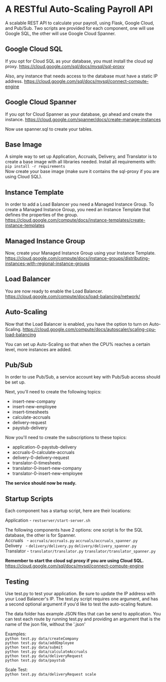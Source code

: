 # A RESTful Auto-Scaling Payroll API

A scalable REST API to calculate your payroll, using Flask, Google Cloud, and Pub/Sub.
Two scripts are provided for each component, one will use Google SQL, the other will
use Google Cloud Spanner.

## Google Cloud SQL
If you opt for Cloud SQL as your database, you must install the cloud sql proxy.
https://cloud.google.com/sql/docs/mysql/sql-proxy

Also, any instance that needs access to the database must have a static IP address.
https://cloud.google.com/sql/docs/mysql/connect-compute-engine

## Google Cloud Spanner
If you opt for Cloud Spanner as your database, go ahead and create the instance.
https://cloud.google.com/spanner/docs/create-manage-instances

Now use spanner.sql to create your tables.

## Base Image
A simple way to set up Application, Accruals, Delivery, and Translator is to create
a base image with all libraries needed. Install all requirements with:   
`pip install -r requirements`    
Now create your base image (make sure it contains the sql-proxy if you are using Cloud SQL).

## Instance Template
In order to add a Load Balancer you need a Managed Instance Group. To create a Managed Instance
Group, you need an Instance Template that defines the properties of the group.     
https://cloud.google.com/compute/docs/instance-templates/create-instance-templates

## Managed Instance Group
Now, create your Managed Instance Group using your Instance Template.
https://cloud.google.com/compute/docs/instance-groups/distributing-instances-with-regional-instance-groups

## Load Balancer
You are now ready to enable the Load Balancer.   
https://cloud.google.com/compute/docs/load-balancing/network/

## Auto-Scaling
Now that the Load Balancer is enabled, you have the option to turn on Auto-Scaling.
https://cloud.google.com/compute/docs/autoscaler/scaling-cpu-load-balancing

You can set up Auto-Scaling so that when the CPU% reaches a certain level, more 
instances are added.

## Pub/Sub
In order to use Pub/Sub, a service account key with Pub/Sub access should be set up.

Next, you'll need to create the following topics:   
* insert-new-company   
* insert-new-employee    
* insert-timesheets
* calculate-accruals   
* delivery-request   
* paystub-delivery

Now you'll need to create the subscriptions to these topics:
* application-0-paystub-delivery   
* accruals-0-calculate-accruals   
* delivery-0-delivery-request   
* translator-0-timesheets   
* translator-0-insert-new-company   
* translator-0-insert-new-employee  

**The service should now be ready.**

## Startup Scripts
Each component has a startup script, here are their locations:

Application - `restserver/start-server.sh`

The following components have 2 options: one script is for the SQL database, the other is for Spanner.     
Accruals    - `accruals/accruals.py` 		    `accruals/accruals_spanner.py`       
Delivery    - `delivery/delivery.py`		    `delivery/delivery_spanner.py`         
Translator  - `translator/translator.py`  	`translator/translator_spanner.py`       

**Remember to start the cloud sql proxy if you are using Cloud SQL.**   
https://cloud.google.com/sql/docs/mysql/connect-compute-engine

## Testing
Use test.py to test your application. Be sure to update the IP address with your Load Balancer's IP.
The test.py script requires one argument, and has a second optional argument if you'd like to test
the auto-scaling feature.

The data folder has example JSON files that can be send to application. You can test each route
by running test.py and providing an argument that is the name of the json file, without the '.json'

Examples:   
`python test.py data/createCompany`  
`python test.py data/addEmployee`  
`python test.py data/submit`   
`python test.py data/calculateAccruals`   
`python test.py data/deliveryRequest`   
`python test.py data/paystub`   

Scale Test:   
`python test.py data/deliveryRequest scale`  
